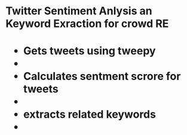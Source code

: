 <h1>Twitter Sentiment Anlysis an Keyword Exraction for crowd RE<h1>
<ul>
<li>Gets tweets using tweepy<li>
<li>Calculates sentment scrore for tweets<li>
<li>extracts related keywords<li>
